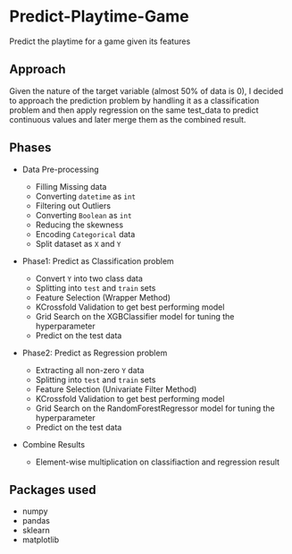 # Predict-Playtime-Game
Predict the playtime for a game given its features


## Approach
Given the nature of the target variable (almost 50% of data is 0), I decided to approach the prediction problem by handling it as a classification problem and then apply regression on the same test_data to predict continuous values and later merge them as the combined result.

## Phases
- Data Pre-processing
    - Filling Missing data
    - Converting `datetime` as `int`
    - Filtering out Outliers
    - Converting `Boolean` as `int`
    - Reducing the skewness
    -  Encoding `Categorical` data
    - Split dataset as `X` and `Y`

- Phase1: Predict as Classification problem
    - Convert `Y` into two class data
    - Splitting into `test` and `train` sets
    - Feature Selection (Wrapper Method)
    - KCrossfold Validation to get best performing model
    - Grid Search on the XGBClassifier model for tuning the hyperparameter
    - Predict on the test data

- Phase2: Predict as Regression problem
    - Extracting all non-zero `Y` data
    - Splitting into `test` and `train` sets
    - Feature Selection (Univariate Filter Method)
    - KCrossfold Validation to get best performing model
    - Grid Search on the RandomForestRegressor model for tuning the hyperparameter
    - Predict on the test data

- Combine Results
    - Element-wise multiplication on classifiaction and regression result


## Packages used
- numpy
- pandas
- sklearn
- matplotlib